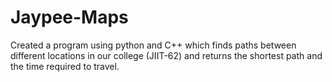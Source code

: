 # Jaypee-Maps
 Created a program using python and C++ which finds paths between different locations in our college (JIIT-62) and returns the shortest path and the time required to travel.
